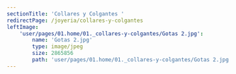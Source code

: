 ```yaml
---
sectionTitle: 'Collares y Colgantes '
redirectPage: /joyeria/collares-y-colgantes
leftImage:
    'user/pages/01.home/01._collares-y-colgantes/Gotas 2.jpg':
        name: 'Gotas 2.jpg'
        type: image/jpeg
        size: 2865856
        path: 'user/pages/01.home/01._collares-y-colgantes/Gotas 2.jpg'
---
```


